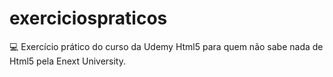 # exerciciospraticos
💻 Exercício prático do curso da Udemy  Html5 para quem não sabe nada de Html5 pela Enext University.
